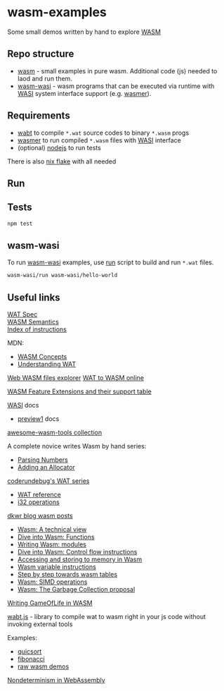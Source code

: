 # wasm-examples
Some small demos written by hand to explore [WASM](https://en.wikipedia.org/wiki/WebAssembly)

## Repo structure
- [wasm](./wasm/) - small examples in pure wasm. Additional code (js) needed to laod and run them.
- [wasm-wasi](./wasm-wasi/) - wasm programs that can be executed via runtime with [WASI](https://wasi.dev/interfaces) system interface support (e.g. [wasmer](https://github.com/wasmerio/wasmer)).

## Requirements
- [wabt](https://github.com/WebAssembly/wabt) to compile `*.wat` source codes to binary `*.wasm` progs
- [wasmer](https://github.com/wasmerio/wasmer) to run compiled `*.wasm` files with [WASI](https://wasi.dev/interfaces) interface
- (optional) [nodejs](https://nodejs.org) to run tests
  
There is also [nix flake](./flake.nix) with all needed

## Run
## Tests
```sh
npm test
```

## wasm-wasi
To run [wasm-wasi](./wasm-wasi/) examples, use [run](./wasm-wasi/run) script to build and run `*.wat` files.
```sh
wasm-wasi/run wasm-wasi/hello-world
```
## Useful links
[WAT Spec](https://webassembly.github.io/spec/core/text/index.html)  
[WASM Semantics](https://webassembly.github.io/spec/core/exec/index.html)  
[Index of instructions](https://webassembly.github.io/spec/core/appendix/index-instructions.html)  

MDN:
- [WASM Concepts](https://developer.mozilla.org/en-US/docs/WebAssembly/Guides/Concepts)
- [Understanding WAT](https://developer.mozilla.org/en-US/docs/WebAssembly/Guides/Understanding_the_text_format)

[Web WASM files explorer](https://wasdk.github.io/wasmcodeexplorer/)
[WAT to WASM online](https://webassembly.github.io/wabt/demo/wat2wasm/)
  
[WASM Feature Extensions and their support table](https://webassembly.org/features/)
  
[WASI](https://github.com/WebAssembly/WASI/) docs
- [preview1](https://github.com/WebAssembly/WASI/blob/main/legacy/preview1/docs.md) docs
  
[awesome-wasm-tools collection](https://github.com/vshymanskyy/awesome-wasm-tools)
  
A complete novice writes Wasm by hand series:
- [Parsing Numbers](https://burgers.io/complete-novice-wasm-parsing-numbers)
- [Adding an Allocator](https://burgers.io/complete-novice-wasm-allocator)
  
[coderundebug's WAT series](https://coderundebug.com/learn/wat/introduction/#web-assembly)
- [WAT reference](https://coderundebug.com/learn/wat-reference/modules/#variables)
- [i32 operations](https://coderundebug.com/learn/wat-reference/i32/#i32-math)

[dkwr blog wasm posts](https://blog.dkwr.de/)
- [Wasm: A technical view](https://blog.dkwr.de/development/wasm-technical-view/)
- [Dive into Wasm: Functions](https://blog.dkwr.de/development/wasm-functions/)
- [Writing Wasm: modules](https://blog.dkwr.de/development/wasm-modules/)
- [Dive into Wasm: Control flow instructions](https://blog.dkwr.de/development/wasm-control-flow/)
- [Accessing and storing to memory in Wasm](https://blog.dkwr.de/development/wasm-memory/)
- [Wasm variable instructions](https://blog.dkwr.de/development/wasm-variable-instructions/)
- [Step by step towards wasm tables](https://blog.dkwr.de/development/wasm-tables/)
- [Wasm: SIMD operations](https://blog.dkwr.de/development/wasm-simd-operations/)
- [Wasm: The Garbage Collection proposal](https://blog.dkwr.de/development/wasm-gc-why/)

[Writing GameOfLife in WASM](https://blog.scottlogic.com/2018/04/26/webassembly-by-hand.html)
  
[wabt.js](https://www.npmjs.com/package/wabt) - library to compile wat to wasm right in your js code without invoking external tools
  
Examples:
- [quicsort](https://github.com/dominictarr/quicksort.wasm)
- [fibonacci](https://github.com/dominictarr/fib.wasm)
- [raw wasm demos](https://github.com/binji/raw-wasm)

[Nondeterminism in WebAssembly](https://github.com/WebAssembly/design/blob/main/Nondeterminism.md)
